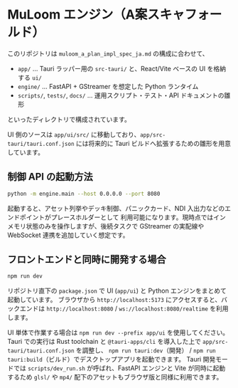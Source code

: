 # MuLoom エンジン（A案スキャフォールド）

このリポジトリは `muloom_a_plan_impl_spec_ja.md` の構成に合わせて、

- `app/` … Tauri ラッパー用の `src-tauri/` と、React/Vite ベースの UI を格納する `ui/`
- `engine/` … FastAPI + GStreamer を想定した Python ランタイム
- `scripts/`, `tests/`, `docs/` … 運用スクリプト・テスト・API ドキュメントの雛形

といったディレクトリで構成されています。

UI 側のソースは `app/ui/src/` に移動しており、`app/src-tauri/tauri.conf.json` には将来的に
Tauri ビルドへ拡張するための雛形を用意しています。

## 制御 API の起動方法

```bash
python -m engine.main --host 0.0.0.0 --port 8080
```

起動すると、アセット列挙やデッキ制御、パニックカード、NDI 入出力などのエンドポイントがプレースホルダーとして
利用可能になります。現時点ではインメモリ状態のみを操作しますが、後続タスクで GStreamer の実配線や
WebSocket 連携を追加していく想定です。

## フロントエンドと同時に開発する場合

```bash
npm run dev
```

リポジトリ直下の `package.json` で UI (`app/ui`) と Python エンジンをまとめて起動しています。
ブラウザから `http://localhost:5173` にアクセスすると、バックエンドは
`http://localhost:8080` / `ws://localhost:8080/realtime` を利用します。

UI 単体で作業する場合は `npm run dev --prefix app/ui` を使用してください。Tauri での実行は
Rust toolchain と `@tauri-apps/cli` を導入した上で `app/src-tauri/tauri.conf.json` を調整し、
`npm run tauri:dev`（開発） / `npm run tauri:build`（ビルド）でデスクトップアプリを起動できます。
Tauri 開発モードでは `scripts/dev_run.sh` が呼ばれ、FastAPI エンジンと Vite が同時に起動するため
`glsl/` や `mp4/` 配下のアセットもブラウザ版と同様に利用できます。
